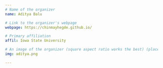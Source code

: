 ```yaml
---
# Name of the organizer
name: Aditya Balu

# Link to the organizer's webpage
webpage: https://chinmayhegde.github.io/

# Primary affiliation
affil: Iowa State University

# An image of the organizer (square aspect ratio works the best) (place in the `assets/img/organizers` directory)
img: aditya.png

---
```

